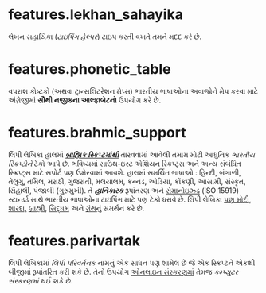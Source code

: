 # features.lekhan_sahayika

લેખન સહાયિકા (_ટાઇપિંગ હેલ્પર_) ટાઇપ કરતી વખતે તમને મદદ કરે છે.

# features.phonetic_table

વપરાશ કોષ્ટકો (અથવા ટ્રાન્સલિટરેશન મેપ્સ) ભારતીય ભાષાઓના અવાજોને મેપ કરવા માટે અંગ્રેજીમાં **સૌથી નજીકના આલ્ફાબેટનો** ઉપયોગ કરે છે.

# features.brahmic_support

લિપી લેખિકા હાલમાં **_[બ્રાહ્મિક સ્ક્રિપ્ટમાંથી](links:/langs/Brahmic)_** તારવવામાં આવેલી તમામ મોટી આધુનિક _ભારતીય સ્ક્રિપ્ટોને_ ટેકો આપે છે. ભવિષ્યમાં સાઉથ-ઇસ્ટ એશિયન સ્ક્રિપ્ટ્સ અને અન્ય સંબંધિત સ્ક્રિપ્ટ્સ માટે સપોર્ટ પણ ઉમેરવામાં આવશે. હાલમાં સમર્થિત ભાષાઓ : હિન્દી, બંગાળી, તેલુગુ, તમિલ, મરાઠી, ગુજરાતી, મલયાલમ, કન્નડ, ઓડિયા, કોંકણી, આસામી, સંસ્કૃત, સિંહાલી, પંજાબી (ગુરુમુખી). તે **_હાનિકારક_** રૂપાંતરણ અને [રોમાનોઇઝ્ડ](links:/langs/Romanized) (ISO 15919) સ્ટાન્ડર્ડ સાથે ભારતીય ભાષાઓના ટાઇપિંગ માટે પણ ટેકો ધરાવે છે. લિપી લેખિકા [પણ મોદી](links:/langs/Modi), [શારદા,](links:/langs/Sharada) [બ્રાહ્મી](links:/langs/Brahmi), [સિદ્ધમ](links:/langs/Siddham) અને [ગ્રંથનું](links:/langs/Granth) સમર્થન કરે છે.

# features.parivartak

લિપી લેખિકામાં _લિપી પરિવર્તનક_ નામનું એક સાધન પણ શામેલ છે જે એક સ્ક્રિપ્ટને એકથી બીજીમાં રૂપાંતરિત કરી શકે છે. તેનો ઉપયોગ [ઓનલાઇન સંસ્કરણમાં](links:/mukhya/web_app) તેમજ _કમ્પ્યુટર સંસ્કરણમાં_ થઈ શકે છે.
